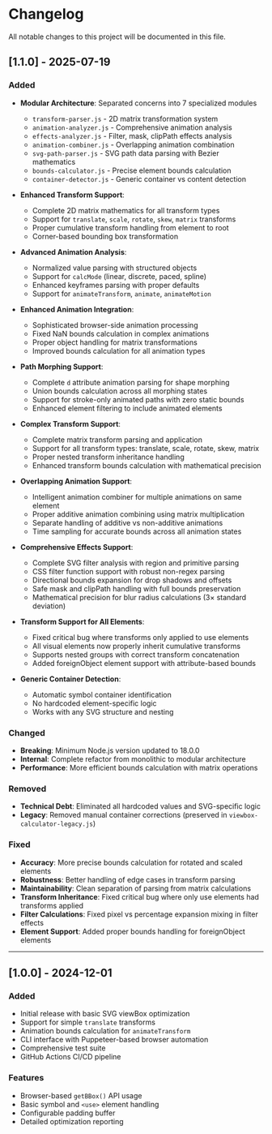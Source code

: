 # Changelog

All notable changes to this project will be documented in this file.

## [1.1.0] - 2025-07-19

### Added
- **Modular Architecture**: Separated concerns into 7 specialized modules
  - `transform-parser.js` - 2D matrix transformation system
  - `animation-analyzer.js` - Comprehensive animation analysis
  - `effects-analyzer.js` - Filter, mask, clipPath effects analysis
  - `animation-combiner.js` - Overlapping animation combination
  - `svg-path-parser.js` - SVG path data parsing with Bezier mathematics
  - `bounds-calculator.js` - Precise element bounds calculation
  - `container-detector.js` - Generic container vs content detection

- **Enhanced Transform Support**: 
  - Complete 2D matrix mathematics for all transform types
  - Support for `translate`, `scale`, `rotate`, `skew`, `matrix` transforms
  - Proper cumulative transform handling from element to root
  - Corner-based bounding box transformation

- **Advanced Animation Analysis**:
  - Normalized value parsing with structured objects
  - Support for `calcMode` (linear, discrete, paced, spline)
  - Enhanced keyframes parsing with proper defaults
  - Support for `animateTransform`, `animate`, `animateMotion`

- **Enhanced Animation Integration**:
  - Sophisticated browser-side animation processing
  - Fixed NaN bounds calculation in complex animations
  - Proper object handling for matrix transformations
  - Improved bounds calculation for all animation types

- **Path Morphing Support**:
  - Complete `d` attribute animation parsing for shape morphing
  - Union bounds calculation across all morphing states
  - Support for stroke-only animated paths with zero static bounds
  - Enhanced element filtering to include animated elements

- **Complex Transform Support**:
  - Complete matrix transform parsing and application
  - Support for all transform types: translate, scale, rotate, skew, matrix
  - Proper nested transform inheritance handling
  - Enhanced transform bounds calculation with mathematical precision

- **Overlapping Animation Support**:
  - Intelligent animation combiner for multiple animations on same element
  - Proper additive animation combining using matrix multiplication
  - Separate handling of additive vs non-additive animations
  - Time sampling for accurate bounds across all animation states

- **Comprehensive Effects Support**:
  - Complete SVG filter analysis with region and primitive parsing
  - CSS filter function support with robust non-regex parsing
  - Directional bounds expansion for drop shadows and offsets
  - Safe mask and clipPath handling with full bounds preservation
  - Mathematical precision for blur radius calculations (3× standard deviation)

- **Transform Support for All Elements**:
  - Fixed critical bug where transforms only applied to use elements
  - All visual elements now properly inherit cumulative transforms
  - Supports nested groups with correct transform concatenation
  - Added foreignObject element support with attribute-based bounds

- **Generic Container Detection**:
  - Automatic symbol container identification
  - No hardcoded element-specific logic
  - Works with any SVG structure and nesting

### Changed
- **Breaking**: Minimum Node.js version updated to 18.0.0
- **Internal**: Complete refactor from monolithic to modular architecture
- **Performance**: More efficient bounds calculation with matrix operations

### Removed
- **Technical Debt**: Eliminated all hardcoded values and SVG-specific logic
- **Legacy**: Removed manual container corrections (preserved in `viewbox-calculator-legacy.js`)

### Fixed
- **Accuracy**: More precise bounds calculation for rotated and scaled elements
- **Robustness**: Better handling of edge cases in transform parsing
- **Maintainability**: Clean separation of parsing from matrix calculations
- **Transform Inheritance**: Fixed critical bug where only use elements had transforms applied
- **Filter Calculations**: Fixed pixel vs percentage expansion mixing in filter effects
- **Element Support**: Added proper bounds handling for foreignObject elements

---

## [1.0.0] - 2024-12-01

### Added
- Initial release with basic SVG viewBox optimization
- Support for simple `translate` transforms
- Animation bounds calculation for `animateTransform`
- CLI interface with Puppeteer-based browser automation
- Comprehensive test suite
- GitHub Actions CI/CD pipeline

### Features
- Browser-based `getBBox()` API usage
- Basic symbol and `<use>` element handling  
- Configurable padding buffer
- Detailed optimization reporting